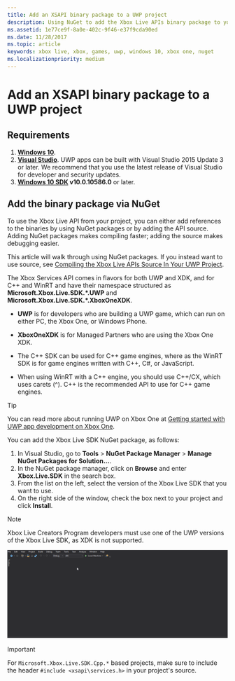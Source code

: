 ```yaml
---
title: Add an XSAPI binary package to a UWP project
description: Using NuGet to add the Xbox Live APIs binary package to your UWP project.
ms.assetid: 1e77ce9f-8a0e-402c-9f46-e37f9cda90ed
ms.date: 11/28/2017
ms.topic: article
keywords: xbox live, xbox, games, uwp, windows 10, xbox one, nuget
ms.localizationpriority: medium
---
```


# Add an XSAPI binary package to a UWP project


## Requirements

1. **[Windows 10](https://microsoft.com/windows)**.
2. **[Visual Studio](https://www.visualstudio.com/)**. UWP apps can be built with Visual Studio 2015 Update 3 or later. We recommend that you use the latest release of Visual Studio for developer and security updates.
3. **[Windows 10 SDK](https://developer.microsoft.com/windows/downloads/windows-10-sdk) v10.0.10586.0** or later.


## Add the binary package via NuGet

To use the Xbox Live API from your project, you can either add references to the binaries by using NuGet packages or by adding the API source.
Adding NuGet packages makes compiling faster; adding the source makes debugging easier.

This article will walk through using NuGet packages.
If you instead want to use source, see [Compiling the Xbox Live APIs Source In Your UWP Project](add-xbox-live-apis-source-to-a-uwp-project.md).

The Xbox Services API comes in flavors for both UWP and XDK, and for C++ and WinRT and have their namespace structured as **Microsoft.Xbox.Live.SDK.*.UWP** and **Microsoft.Xbox.Live.SDK.*.XboxOneXDK**.

* **UWP** is for developers who are building a UWP game, which can run on either PC, the Xbox One, or Windows Phone.

* **XboxOneXDK** is for Managed Partners who are using the Xbox One XDK.

* The C++ SDK can be used for C++ game engines, where as the  WinRT SDK is for game engines written with C++, C#, or JavaScript.

* When using WinRT with a C++ engine, you should use C++/CX, which uses carets (^). C++ is the recommended API to use for C++ game engines.

> [!TIP]
> You can read more about running UWP on Xbox One at [Getting started with UWP app development on Xbox One](https://docs.microsoft.com/windows/uwp/xbox-apps/getting-started).

You can add the Xbox Live SDK NuGet package, as follows:
1. In Visual Studio, go to **Tools** > **NuGet Package Manager** > **Manage NuGet Packages for Solution...**.
2. In the NuGet package manager, click on **Browse** and enter **Xbox.Live.SDK** in the search box.
3. From the list on the left, select the version of the Xbox Live SDK that you want to use.
3. On the right side of the window, check the box next to your project and click **Install**.

> [!NOTE]
> Xbox Live Creators Program developers must use one of the UWP versions of the Xbox Live SDK, as XDK is not supported.

![add XBL via NuGet](live-add-xbl-apis-binary-uwp-images/vs-add-nuget-xbl.gif)

> [!IMPORTANT]
> For `Microsoft.Xbox.Live.SDK.Cpp.*` based projects, make sure to include the header `#include <xsapi\services.h>` in your project's source.
